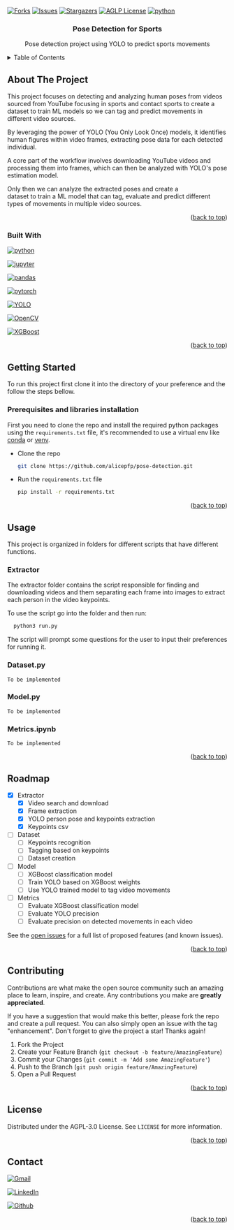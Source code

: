 <a id="readme-top"></a>

[![Forks][forks-shield]][forks-url]
[![Issues][issues-shield]][issues-url]
[![Stargazers][stars-shield]][stars-url]
[![AGLP License][license-shield]][license-url]
[![python][python]][python-url]



<h3 align="center">Pose Detection for Sports</h3>

  <p align="center">
    Pose detection project using YOLO to predict sports movements
    <br />
  </p>
</div>



<details>
  <summary>Table of Contents</summary>
  <ol>
    <li>
      <a href="#about-the-project">About The Project</a>
      <ul>
        <li><a href="#built-with">Built With</a></li>
      </ul>
    </li>
    <li>
      <a href="#getting-started">Getting Started</a>
      <ul>
        <li><a href="#prerequisites-and-libraries-installation">Prerequisites and libraries installation</a></li>
      </ul>
    </li>
    <li>
      <a href="#usage">Usage</a>
      <ul>
        <li><a href="#extractor">Extractor</a></li>
        <li><a href="#dataset.py">Dataset.py</a></li>
        <li><a href="#model.py">Model.py</a></li>
        <li><a href="#metrics.ipynb">Metrics.ipynb</a></li>
      </ul>
    </li>
    <li><a href="#roadmap">Roadmap</a></li>
    <li><a href="#contributing">Contributing</a></li>
    <li><a href="#license">License</a></li>
    <li><a href="#contact">Contact</a></li>
  </ol>
</details>



## About The Project

This project focuses on detecting and analyzing human poses from videos  
sourced from YouTube focusing in sports and contact sports to create 
a dataset to train ML models so we can tag and predict movements in 
different video sources.

By leveraging the power of YOLO (You Only Look Once) models, 
it identifies human figures within video frames, extracting pose 
data for each detected individual. 

A core part of the workflow involves downloading YouTube 
videos and processing them into frames, which can 
then be analyzed with YOLO's pose estimation model.

Only then we can analyze the extracted poses and create a  
dataset to train a ML model that can tag, evaluate and predict 
different types of movements in multiple video sources.  

<p align="right">(<a href="#readme-top">back to top</a>)</p>



### Built With

[![python][python2]][python-url]

[![jupyter][jupyter]][jupyter-url]

[![pandas][pandas]][pandas-url]

[![pytorch][pytorch]][pytorch-url]

[![YOLO][yolo]][yolo-url]

[![OpenCV][opencv]][opencv-url]

[![XGBoost][xgboost]][xgboost-url]

<p align="right">(<a href="#readme-top">back to top</a>)</p>



## Getting Started

To run this project first clone it into the directory of your preference 
and the follow the steps bellow.

### Prerequisites and libraries installation

First you need to clone the repo and install the required python packages 
using the `requirements.txt` file, it's recommended to use a virtual env 
like [conda](https://anaconda.org/anaconda/conda) or [venv](https://docs.python.org/3/library/venv.html).

* Clone the repo
  ```sh
  git clone https://github.com/alicepfp/pose-detection.git
  ```

* Run the `requirements.txt` file
  ```sh
  pip install -r requirements.txt
  ```


<p align="right">(<a href="#readme-top">back to top</a>)</p>



## Usage

This project is organized in folders for different scripts that have 
different functions.

### Extractor 

The extractor folder contains the script responsible for finding and 
downloading videos and them separating each frame into images to extract 
each person in the video keypoints.

To use the script go into the folder and then run:
```sh
  python3 run.py
```
The script will prompt some questions for the user to input their preferences 
for running it.

### Dataset.py

`To be implemented` 

### Model.py

`To be implemented`

### Metrics.ipynb

`To be implemented`

<p align="right">(<a href="#readme-top">back to top</a>)</p>



## Roadmap

- [X] Extractor
    - [X] Video search and download
    - [X] Frame extraction
    - [X] YOLO person pose and keypoints extraction
    - [X] Keypoints csv 
- [ ] Dataset
    - [ ] Keypoints recognition
    - [ ] Tagging based on keypoints
    - [ ] Dataset creation
- [ ] Model
    - [ ] XGBoost classification model
    - [ ] Train YOLO based on XGBoost weights
    - [ ] Use YOLO trained model to tag video movements
- [ ] Metrics
    - [ ] Evaluate XGBoost classification model
    - [ ] Evaluate YOLO precision
    - [ ] Evaluate precision on detected movements in each video 

See the [open issues](https://github.com/alicepfp/pose-detection/issues) for a full list of proposed features (and known issues).

<p align="right">(<a href="#readme-top">back to top</a>)</p>



## Contributing

Contributions are what make the open source community such an amazing place to learn, inspire, and create. Any contributions you make are **greatly appreciated**.

If you have a suggestion that would make this better, please fork the repo and create a pull request. You can also simply open an issue with the tag "enhancement".
Don't forget to give the project a star! Thanks again!

1. Fork the Project
2. Create your Feature Branch (`git checkout -b feature/AmazingFeature`)
3. Commit your Changes (`git commit -m 'Add some AmazingFeature'`)
4. Push to the Branch (`git push origin feature/AmazingFeature`)
5. Open a Pull Request

<p align="right">(<a href="#readme-top">back to top</a>)</p>



## License

Distributed under the AGPL-3.0 License. See `LICENSE` for more information.

<p align="right">(<a href="#readme-top">back to top</a>)</p>



## Contact

[![Gmail][mail-shield]][mail-url]

[![LinkedIn][linkedin-shield]][linkedin-url]

[![Github][git]][git-url]

<p align="right">(<a href="#readme-top">back to top</a>)</p>


[forks-shield]: https://img.shields.io/github/forks/alicepfp/pose-detection.svg?style=for-the-badge
[forks-url]: https://github.com/alicepfp/pose-detection/network/members
[stars-shield]: https://img.shields.io/github/stars/alicepfp/pose-detection.svg?style=for-the-badge&color=yellow
[stars-url]: https://github.com/alicepfp/pose-detection/stargazers
[issues-shield]: https://img.shields.io/github/issues/alicepfp/pose-detection.svg?style=for-the-badge
[issues-url]: https://github.com/alicepfp/pose-detection/issues
[license-shield]: https://img.shields.io/github/license/alicepfp/pose-detection.svg?style=for-the-badge
[license-url]: https://github.com/alicepfp/pose-detection/blob/main/LICENSE.txt
[linkedin-shield]: https://img.shields.io/badge/-LinkedIn-black.svg?style=for-the-badge&logo=linkedin&colorB=555
[linkedin-url]: https://linkedin.com/in/linkedin_username
[mail-shield]: https://img.shields.io/badge/Gmail-D14836?style=for-the-badge&logo=gmail&logoColor=white
[mail-url]: alicepfp@labnet.nce.ufrj.br
[python]: https://img.shields.io/badge/python-gray?style=for-the-badge&logo=python&logoColor=white&labelColor=blue
[python-url]: https://www.python.org
[python2]: https://img.shields.io/badge/Python-FFD43B?style=for-the-badge&logo=python&logoColor=blue
[pandas]: https://img.shields.io/badge/Pandas-2C2D72?style=for-the-badge&logo=pandas&logoColor=white
[pandas-url]: https://pandas.pydata.org
[jupyter]: https://img.shields.io/badge/Jupyter-F37626.svg?&style=for-the-badge&logo=Jupyter&logoColor=white
[jupyter-url]: https://jupyter.org
[pytorch]: https://img.shields.io/badge/PyTorch-EE4C2C?style=for-the-badge&logo=pytorch&logoColor=white
[pytorch-url]: https://pytorch.org
[yolo]: https://img.shields.io/badge/YOLO-8E75B2?style=for-the-badge&logo=googlegemini&logoColor=white
[yolo-url]: https://docs.ultralytics.com
[git]: https://img.shields.io/badge/GitHub-100000?style=for-the-badge&logo=github&logoColor=white
[git-url]: https://github.com/alicepfp
[opencv]: https://img.shields.io/badge/OpenCV-purple?style=for-the-badge&logo=opencv&logoColor=white
[opencv-url]: https://opencv.org
[xgboost]:https://img.shields.io/badge/XGBoost-blue?style=for-the-badge&logo=WeightsAndBiases&logoColor=white
[xgboost-url]: https://xgboost.readthedocs.io/en/latest/index.html
